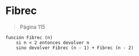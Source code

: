 # Fibrec

> Página 115

```pseudo
función Fibrec (n)
    si n < 2 entonces devolver n
    sino devolver Fibrec (n - 1) + Fibrec (n - 2)
```
